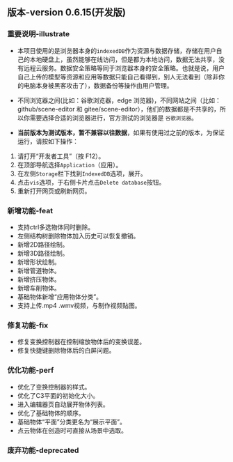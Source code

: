 ## 版本-version 0.6.15(开发版)

### 重要说明-illustrate

- 本项目使用的是浏览器本身的`indexedDB`作为资源与数据存储，存储在用户自己的本地硬盘上，虽然能够在线访问，但是都为本地访问，数据无法共享，没有远程云服务。数据安全策略等同于浏览器本身的安全策略。也就是说，用户自己上传的模型等资源和应用等数据只能自己看得到，别人无法看到（除非你的电脑本身被黑客攻击了），数据备份等操作由用户管理。

- 不同浏览器之间(比如：谷歌浏览器，edge 浏览器)，不同网站之间（比如：github/scene-editor 和 gitee/scene-editor），他们的数据都是不共享的，所以你需要选择合适的浏览器进行，官方测试的浏览器是 `谷歌浏览器`。

- **当前版本为测试版本，暂不兼容以往数据**，如果有使用过之前的版本，为保证运行，请按如下操作：

1. 请打开“开发者工具”（按 F12）。
2. 在顶部导航选择`Application`（应用）。
3. 在左侧`Storage`栏下找到`IndexedDB`选项，展开。
4. 点击`vis`选项，于右侧卡片点击`Delete database`按钮。
5. 重新打开网页或刷新网页。

### 新增功能-feat

- 支持ctrl多选物体同时删除。
- 左侧结构树删除物体加入历史可以恢复撤销。
- 新增2D路径绘制。
- 新增3D路径绘制。
- 新增形状绘制。
- 新增管道物体。
- 新增挤压物体。
- 新增车削物体。
- 基础物体新增“应用物体分类”。
- 支持上传.mp4 .wmv视频，与制作视频贴图。

### 修复功能-fix

- 修复变换控制器在控制缩放物体后的变换误差。
- 修复快捷键删除物体后的白屏问题。

### 优化功能-perf

- 优化了变换控制器的样式。
- 优化了C3平面的初始化大小。
- 进入编辑器页自动展开物体列表。
- 优化了基础物体的顺序。
- 基础物体“平面”分类更名为“展示平面”。
- 点云物体在创造时可直接从场景中选取。

### 废弃功能-deprecated
